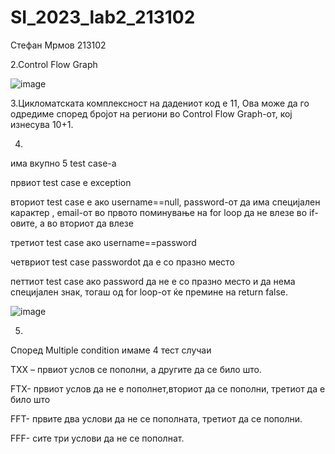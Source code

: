# SI_2023_lab2_213102

Стефан Мрмов 213102

2.Control Flow Graph

![image](https://.github.com/StefanMrmov/SI_2023_lab2_213102/assets/126726164/b1def288-fb24-4194-9841-d6d96ce053c0)


3.Цикломатската комплексност на дадениот код е 11, Ова може да го одредиме според бројот на региони во Control Flow Graph-от, кој изнесува 10+1.

4.
има вкупно 5 test case-a

првиот test case е exception

вториот test case е ако username==null, password-от да има специјален карактер , email-от во првото поминување на for loop да не влезе во if-овите, а во вториот да влезе

третиот test case ако username==password

четвриот test case passwordot да е со празно место

петтиот test case ако password да не е со празно место и да нема специјален знак, тогаш од for loop-от  ќе премине на return false.

![image](https://.github.com/StefanMrmov/SI_2023_lab2_213102/assets/126726164/831033a0-bef4-4396-ac76-c64b2881a85e)

5.
Според Multiple condition имаме 4 тест случаи

TXX – првиот услов се пополни, а другите да се било што.

FTX- првиот услов да не е пополнет,вториот да се пополни, третиот да е било што

FFT- првите два услови да не се пополната, третиот да се пополни.

FFF- сите три услови да не се пополнат.
